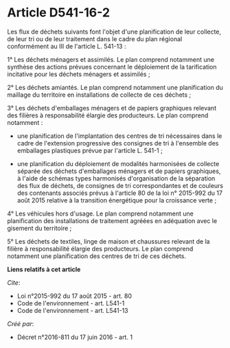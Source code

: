 # Article D541-16-2

Les flux de déchets suivants font l'objet d'une planification de leur collecte, de leur tri ou de leur traitement dans le
cadre du plan régional conformément au III de l'article L. 541-13 :

1° Les déchets ménagers et assimilés. Le plan comprend notamment une synthèse des actions prévues concernant le déploiement
de la tarification incitative pour les déchets ménagers et assimilés ;

2° Les déchets amiantés. Le plan comprend notamment une planification du maillage du territoire en installations de collecte
de ces déchets ;

3° Les déchets d'emballages ménagers et de papiers graphiques relevant des filières à responsabilité élargie des producteurs.
Le plan comprend notamment :

- une planification de l'implantation des centres de tri nécessaires dans le cadre de l'extension progressive des consignes
de tri à l'ensemble des emballages plastiques prévue par l'article L. 541-1 ;

- une planification du déploiement de modalités harmonisées de collecte séparée des déchets d'emballages ménagers et de
papiers graphiques, à l'aide de schémas types harmonisés d'organisation de la séparation des flux de déchets, de consignes de
tri correspondantes et de couleurs des contenants associés prévus à l'article 80 de la loi n° 2015-992 du 17 août 2015
relative à la transition énergétique pour la croissance verte ;

4° Les véhicules hors d'usage. Le plan comprend notamment une planification des installations de traitement agréées en
adéquation avec le gisement du territoire ;

5° Les déchets de textiles, linge de maison et chaussures relevant de la filière à responsabilité élargie des producteurs. Le
plan comprend notamment une planification des centres de tri de ces déchets.

**Liens relatifs à cet article**

_Cite_:

  - Loi n°2015-992 du 17 août 2015 - art. 80
  - Code de l'environnement - art. L541-1
  - Code de l'environnement - art. L541-13

_Créé par_:

  - Décret n°2016-811 du 17 juin 2016 - art. 1
